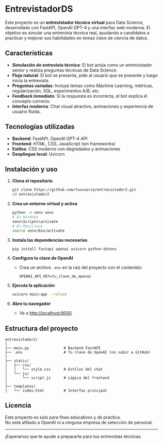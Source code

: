 # EntrevistadorDS
Este proyecto es un **entrevistador técnico virtual** para Data Science, desarrollado con FastAPI, OpenAI GPT-4 y una interfaz web moderna. El objetivo es simular una entrevista técnica real, ayudando a candidatos a practicar y mejorar sus habilidades en temas clave de ciencia de datos.

## Características

- **Simulación de entrevista técnica**: El bot actúa como un entrevistador senior y realiza preguntas técnicas de Data Science.
- **Flujo natural**: El bot se presenta, pide al usuario que se presente y luego inicia la entrevista.
- **Preguntas variadas**: Incluye temas como Machine Learning, métricas, regularización, SQL, experimentos A/B, etc.
- **Feedback inmediato**: Si la respuesta es incorrecta, el bot explica el concepto correcto.
- **Interfaz moderna**: Chat visual atractivo, animaciones y experiencia de usuario fluida.

## Tecnologías utilizadas

- **Backend**: FastAPI, OpenAI GPT-4 API
- **Frontend**: HTML, CSS, JavaScript (sin frameworks)
- **Estilos**: CSS moderno con degradados y animaciones
- **Despliegue local**: Uvicorn

## Instalación y uso

1. **Clona el repositorio**
    ```bash
    git clone https://github.com/tuusuario/entrevistador2.git
    cd entrevistador2
    ```

2. **Crea un entorno virtual y activa**
    ```bash
    python -m venv venv
    # En Windows
    venv\Scripts\activate
    # En Mac/Linux
    source venv/bin/activate
    ```

3. **Instala las dependencias necesarias**
    ```bash
    pip install fastapi openai uvicorn python-dotenv
    ```

4. **Configura tu clave de OpenAI**
    - Crea un archivo `.env` en la raíz del proyecto con el contenido:
      ```
      OPENAI_API_KEY=tu_clave_de_openai
      ```

5. **Ejecuta la aplicación**
    ```bash
    uvicorn main:app --reload
    ```

6. **Abre tu navegador**
    - Ve a [http://localhost:8000](http://localhost:8000)

## Estructura del proyecto

```
entrevistador2/
│
├── main.py                # Backend FastAPI
├── .env                   # Tu clave de OpenAI (no subir a GitHub)
│
├── static/
│   ├── css/
│   │   └── style.css      # Estilos del chat
│   └── js/
│       └── script.js      # Lógica del frontend
│
├── templates/
│   └── index.html         # Interfaz principal
```

## Licencia

Este proyecto es solo para fines educativos y de práctica.  
No está afiliado a OpenAI ni a ninguna empresa de selección de personal.

---

¡Esperamos que te ayude a prepararte para tus entrevistas técnicas
